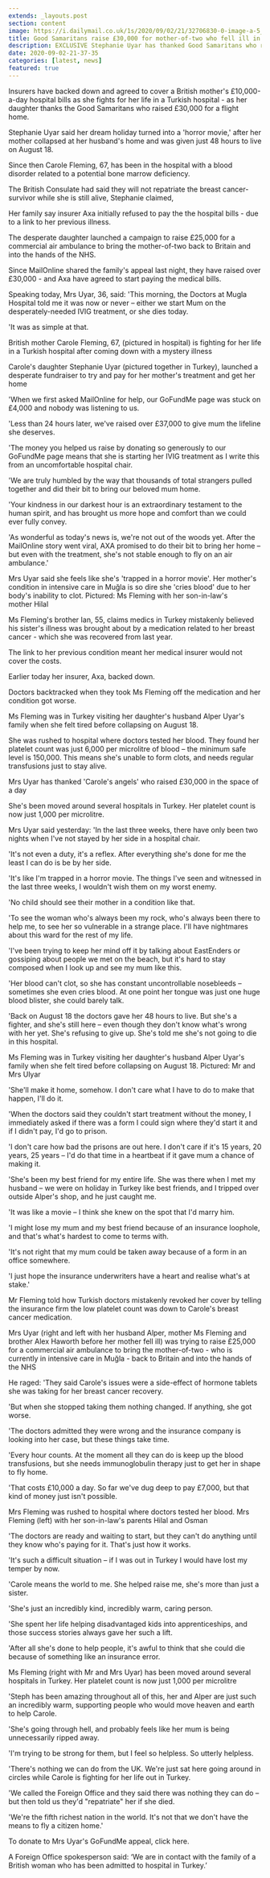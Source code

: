 ```yaml
---
extends: _layouts.post
section: content
image: https://i.dailymail.co.uk/1s/2020/09/02/21/32706830-0-image-a-5_1599078693423.jpg 
title: Good Samaritans raise £30,000 for mother-of-two who fell ill in Turkey 
description: EXCLUSIVE Stephanie Uyar has thanked Good Samaritans who raised £30,000 to help her mother get home from Turkey after she collapsed while on holiday three weeks ago. 
date: 2020-09-02-21-37-35 
categories: [latest, news] 
featured: true 
--- 
```

Insurers have backed down and agreed to cover a British mother's £10,000-a-day hospital bills as she fights for her life in a Turkish hospital - as her daughter thanks the Good Samaritans who raised £30,000 for a flight home. 

Stephanie Uyar said her dream holiday turned into a 'horror movie,' after her mother collapsed at her husband's home and was given just 48 hours to live on August 18.

Since then Carole Fleming, 67, has been in the hospital with a blood disorder related to a potential bone marrow deficiency. 

The British Consulate had said they will not repatriate the breast cancer-survivor while she is still alive, Stephanie claimed, 

Her family say insurer Axa initially refused to pay the the hospital bills - due to a link to her previous illness.

The desperate daughter launched a campaign to raise £25,000 for a commercial air ambulance to bring the mother-of-two back to Britain and into the hands of the NHS. 

Since MailOnline shared the family's appeal last night, they have raised over £30,000 - and Axa have agreed to start paying the medical bills.

Speaking today, Mrs Uyar, 36, said: 'This morning, the Doctors at Mugla Hospital told me it was now or never – either we start Mum on the desperately-needed IVIG treatment, or she dies today.

'It was as simple at that. 

British mother Carole Fleming, 67, (pictured in hospital) is fighting for her life in a Turkish hospital after coming down with a mystery illness

Carole's daughter Stephanie Uyar (pictured together in Turkey), launched a desperate fundraiser to try and pay for her mother's treatment and get her home  

'When we first asked MailOnline for help, our GoFundMe page was stuck on £4,000 and nobody was listening to us.

'Less than 24 hours later, we've raised over £37,000 to give mum the lifeline she deserves.

'The money you helped us raise by donating so generously to our GoFundMe page means that she is starting her IVIG treatment as I write this from an uncomfortable hospital chair.

'We are truly humbled by the way that thousands of total strangers pulled together and did their bit to bring our beloved mum home.

'Your kindness in our darkest hour is an extraordinary testament to the human spirit, and has brought us more hope and comfort than we could ever fully convey.

'As wonderful as today's news is, we're not out of the woods yet. After the MailOnline story went viral, AXA promised to do their bit to bring her home – but even with the treatment, she's not stable enough to fly on an air ambulance.' 

Mrs Uyar said she feels like she's 'trapped in a horror movie'. Her mother's condition in intensive care in Muğla is so dire she 'cries blood' due to her body's inability to clot. Pictured: Ms Fleming with her son-in-law's mother Hilal

Ms Fleming's brother Ian, 55, claims medics in Turkey mistakenly believed his sister's illness was brought about by a medication related to her breast cancer - which she was recovered from last year. 

The link to her previous condition meant her medical insurer would not cover the costs.

Earlier today her insurer, Axa, backed down.  

Doctors backtracked when they took Ms Fleming off the medication and her condition got worse. 

Ms Fleming was in Turkey visiting her daughter's husband Alper Uyar's family when she felt tired before collapsing on August 18. 

She was rushed to hospital where doctors tested her blood. They found her platelet count was just 6,000 per microlitre of blood – the minimum safe level is 150,000. This means she's unable to form clots, and needs regular transfusions just to stay alive.

Mrs Uyar has thanked 'Carole's angels' who raised £30,000 in the space of a day  

She's been moved around several hospitals in Turkey. Her platelet count is now just 1,000 per microlitre.

 Mrs Uyar said yesterday: 'In the last three weeks, there have only been two nights when I've not stayed by her side in a hospital chair.

'It's not even a duty, it's a reflex. After everything she's done for me the least I can do is be by her side.

'It's like I'm trapped in a horror movie. The things I've seen and witnessed in the last three weeks, I wouldn't wish them on my worst enemy.

'No child should see their mother in a condition like that.

'To see the woman who's always been my rock, who's always been there to help me, to see her so vulnerable in a strange place. I'll have nightmares about this ward for the rest of my life.

'I've been trying to keep her mind off it by talking about EastEnders or gossiping about people we met on the beach, but it's hard to stay composed when I look up and see my mum like this.

'Her blood can't clot, so she has constant uncontrollable nosebleeds – sometimes she even cries blood. At one point her tongue was just one huge blood blister, she could barely talk.

'Back on August 18 the doctors gave her 48 hours to live. But she's a fighter, and she's still here – even though they don't know what's wrong with her yet. She's refusing to give up. She's told me she's not going to die in this hospital.

Ms Fleming was in Turkey visiting her daughter's husband Alper Uyar's family when she felt tired before collapsing on August 18. Pictured: Mr and Mrs Ulyar 

'She'll make it home, somehow. I don't care what I have to do to make that happen, I'll do it.

'When the doctors said they couldn't start treatment without the money, I immediately asked if there was a form I could sign where they'd start it and if I didn't pay, I'd go to prison.

'I don't care how bad the prisons are out here. I don't care if it's 15 years, 20 years, 25 years – I'd do that time in a heartbeat if it gave mum a chance of making it.

'She's been my best friend for my entire life. She was there when I met my husband – we were on holiday in Turkey like best friends, and I tripped over outside Alper's shop, and he just caught me.

'It was like a movie – I think she knew on the spot that I'd marry him.

'I might lose my mum and my best friend because of an insurance loophole, and that's what's hardest to come to terms with.

'It's not right that my mum could be taken away because of a form in an office somewhere.

'I just hope the insurance underwriters have a heart and realise what's at stake.'

Mr Fleming told how Turkish doctors mistakenly revoked her cover by telling the insurance firm the low platelet count was down to Carole's breast cancer medication.

Mrs Uyar (right and left with her husband Alper, mother Ms Fleming and brother Alex Haworth before her mother fell ill) was trying to raise £25,000 for a commercial air ambulance to bring the mother-of-two - who is currently in intensive care in Muğla - back to Britain and into the hands of the NHS

He raged: 'They said Carole's issues were a side-effect of hormone tablets she was taking for her breast cancer recovery.

'But when she stopped taking them nothing changed. If anything, she got worse.

'The doctors admitted they were wrong and the insurance company is looking into her case, but these things take time.

'Every hour counts. At the moment all they can do is keep up the blood transfusions, but she needs immunoglobulin therapy just to get her in shape to fly home.

'That costs £10,000 a day. So far we've dug deep to pay £7,000, but that kind of money just isn't possible.

Mrs Fleming was rushed to hospital where doctors tested her blood. Mrs Fleming (left) with her son-in-law's parents Hilal and Osman

'The doctors are ready and waiting to start, but they can't do anything until they know who's paying for it. That's just how it works.

'It's such a difficult situation – if I was out in Turkey I would have lost my temper by now.

'Carole means the world to me. She helped raise me, she's more than just a sister.

'She's just an incredibly kind, incredibly warm, caring person.

'She spent her life helping disadvantaged kids into apprenticeships, and those success stories always gave her such a lift.

'After all she's done to help people, it's awful to think that she could die because of something like an insurance error.

Ms Fleming (right with Mr and Mrs Uyar) has been moved around several hospitals in Turkey. Her platelet count is now just 1,000 per microlitre

'Steph has been amazing throughout all of this, her and Alper are just such an incredibly warm, supporting people who would move heaven and earth to help Carole.

'She's going through hell, and probably feels like her mum is being unnecessarily ripped away.

'I'm trying to be strong for them, but I feel so helpless. So utterly helpless.

'There's nothing we can do from the UK. We're just sat here going around in circles while Carole is fighting for her life out in Turkey.

'We called the Foreign Office and they said there was nothing they can do – but then told us they'd "repatriate" her if she died.

'We're the fifth richest nation in the world. It's not that we don't have the means to fly a citizen home.' 

To donate to Mrs Uyar's GoFundMe appeal, click here.

A Foreign Office spokesperson said: ‘We are in contact with the family of a British woman who has been admitted to hospital in Turkey.’

